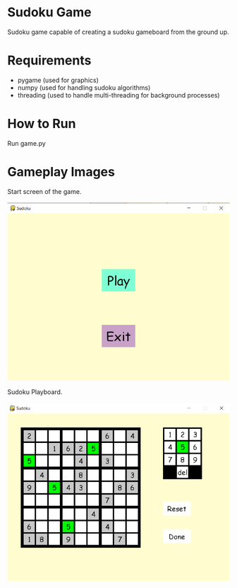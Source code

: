 # Sudoku Game
Sudoku game capable of creating a sudoku gameboard from the ground up.

# Requirements
- pygame (used for graphics)
- numpy (used for handling sudoku algorithms)
- threading (used to handle multi-threading for background processes)

# How to Run
Run game.py

# Gameplay Images
Start screen of the game. <br><br>
<img src="https://raw.githubusercontent.com/yigitatesh/sudoku/main/img/sudoku_menu.PNG" width="700"/>

Sudoku Playboard. <br><br>
<img src="https://raw.githubusercontent.com/yigitatesh/sudoku/main/img/sudoku_game_screen.PNG" width="700"/>

